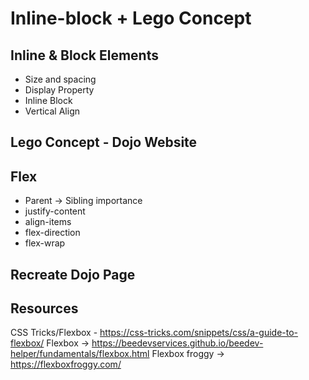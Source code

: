 # Inline-block + Lego Concept


## Inline & Block Elements
- Size and spacing
- Display Property
- Inline Block
- Vertical Align

## Lego Concept - Dojo Website

## Flex
- Parent -> Sibling importance
- justify-content
- align-items
- flex-direction
- flex-wrap


## Recreate Dojo Page

## Resources
CSS Tricks/Flexbox - https://css-tricks.com/snippets/css/a-guide-to-flexbox/
Flexbox -> https://beedevservices.github.io/beedev-helper/fundamentals/flexbox.html
Flexbox froggy -> https://flexboxfroggy.com/

